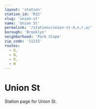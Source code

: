 ```yaml
---
layout: 'station'
station_id: 'R32'
slug: 'union-st'
name: 'Union St'
permalink: '/stations/union-st-d,n,r,w/'
borough: 'Brooklyn'
neighborhood: 'Park Slope'
zip_code: '11215'
routes:
  - D,
  - N,
  - R,
  - W
---
```

# Union St

Station page for Union St.
